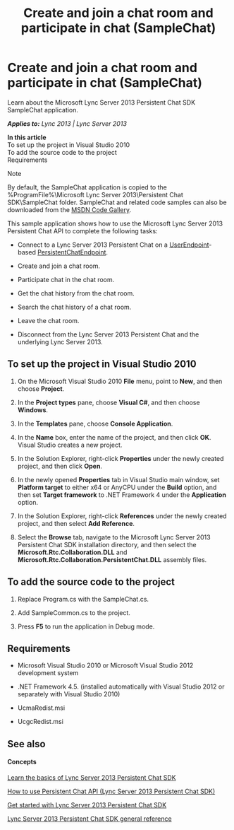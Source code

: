 ﻿---
title: Create and join a chat room and participate in chat (SampleChat)
TOCTitle: Create and join a chat room and participate in chat (SampleChat)
ms:assetid: 19dd9501-1642-4609-b3e6-385718d09632
ms:mtpsurl: https://msdn.microsoft.com/en-us/library/Dn465906(v=office.15)
ms:contentKeyID: 57101412
ms.date: 07/24/2014
mtps_version: v=office.15
---

# Create and join a chat room and participate in chat (SampleChat)

Learn about the Microsoft Lync Server 2013 Persistent Chat SDK SampleChat application.


_**Applies to:** Lync 2013 | Lync Server 2013_

**In this article**  
To set up the project in Visual Studio 2010  
To add the source code to the project  
Requirements  


> [!NOTE]
> <P>By default, the SampleChat application is copied to the %ProgramFile%\Microsoft Lync Server 2013\Persistent Chat SDK\SampleChat folder. SampleChat and related code samples can also be downloaded from the <A href="http://code.msdn.microsoft.com/lync-server-2013-9128722a">MSDN Code Gallery</A>.</P>



This sample application shows how to use the Microsoft Lync Server 2013 Persistent Chat API to complete the following tasks:

  - Connect to a Lync Server 2013 Persistent Chat on a [UserEndpoint](https://msdn.microsoft.com/en-us/library/hh348819\(v=office.15\))-based [PersistentChatEndpoint](https://msdn.microsoft.com/en-us/library/jj267567\(v=office.15\)).

  - Create and join a chat room.

  - Participate chat in the chat room.

  - Get the chat history from the chat room.

  - Search the chat history of a chat room.

  - Leave the chat room.

  - Disconnect from the Lync Server 2013 Persistent Chat and the underlying Lync Server 2013.

## To set up the project in Visual Studio 2010

1.  On the Microsoft Visual Studio 2010 **File** menu, point to **New**, and then choose **Project**.

2.  In the **Project types** pane, choose **Visual C\#**, and then choose **Windows**.

3.  In the **Templates** pane, choose **Console Application**.

4.  In the **Name** box, enter the name of the project, and then click **OK**. Visual Studio creates a new project.

5.  In the Solution Explorer, right-click **Properties** under the newly created project, and then click **Open**.

6.  In the newly opened **Properties** tab in Visual Studio main window, set **Platform target** to either x64 or AnyCPU under the **Build** option, and then set **Target framework** to .NET Framework 4 under the **Application** option.

7.  In the Solution Explorer, right-click **References** under the newly created project, and then select **Add Reference**.

8.  Select the **Browse** tab, navigate to the Microsoft Lync Server 2013 Persistent Chat SDK installation directory, and then select the **Microsoft.Rtc.Collaboration.DLL** and **Microsoft.Rtc.Collaboration.PersistentChat.DLL** assembly files.

## To add the source code to the project

1.  Replace Program.cs with the SampleChat.cs.

2.  Add SampleCommon.cs to the project.

3.  Press **F5** to run the application in Debug mode.

## Requirements

  - Microsoft Visual Studio 2010 or Microsoft Visual Studio 2012 development system

  - .NET Framework 4.5. (installed automatically with Visual Studio 2012 or separately with Visual Studio 2010)

  - UcmaRedist.msi

  - UcgcRedist.msi

## See also

#### Concepts

[Learn the basics of Lync Server 2013 Persistent Chat SDK](learn-the-basics-of-lync-server-2013-persistent-chat-sdk.md)

[How to use Persistent Chat API (Lync Server 2013 Persistent Chat SDK)](how-to-use-persistent-chat-api-lync-server-2013-persistent-chat-sdk.md)

[Get started with Lync Server 2013 Persistent Chat SDK](get-started-with-lync-server-2013-persistent-chat-sdk.md)

[Lync Server 2013 Persistent Chat SDK general reference](lync-server-2013-persistent-chat-sdk-general-reference.md)

